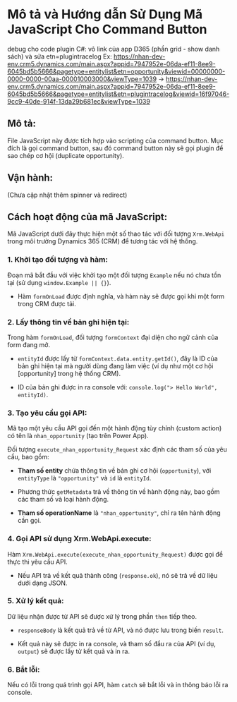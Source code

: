 # Mô tả và Hướng dẫn Sử Dụng Mã JavaScript Cho Command Button

debug cho code plugin C#: vô link của app D365 (phần grid - show danh sách) và sửa etn=plugintracelog
Ex: https://nhan-dev-env.crm5.dynamics.com/main.aspx?appid=7947952e-06da-ef11-8ee9-6045bd5b5666&pagetype=entitylist&etn=opportunity&viewid=00000000-0000-0000-00aa-000010003000&viewType=1039
-> https://nhan-dev-env.crm5.dynamics.com/main.aspx?appid=7947952e-06da-ef11-8ee9-6045bd5b5666&pagetype=entitylist&etn=plugintracelog&viewid=16f97046-9cc9-40de-914f-13da29b681ec&viewType=1039

## Mô tả:
File JavaScript này được tích hợp vào scripting của command button. Mục đích là gọi command button, sau đó command button này sẽ gọi plugin để sao chép cơ hội (duplicate opportunity).

## Vận hành:
(Chưa cập nhật thêm spinner và redirect)

## Cách hoạt động của mã JavaScript:

Mã JavaScript dưới đây thực hiện một số thao tác với đối tượng `Xrm.WebApi` trong môi trường Dynamics 365 (CRM) để tương tác với hệ thống.

### 1. Khởi tạo đối tượng và hàm:

Đoạn mã bắt đầu với việc khởi tạo một đối tượng `Example` nếu nó chưa tồn tại (sử dụng `window.Example || {}`).

- Hàm `formOnLoad` được định nghĩa, và hàm này sẽ được gọi khi một form trong CRM được tải.

### 2. Lấy thông tin về bản ghi hiện tại:

Trong hàm `formOnLoad`, đối tượng `formContext` đại diện cho ngữ cảnh của form đang mở.

- `entityId` được lấy từ `formContext.data.entity.getId()`, đây là ID của bản ghi hiện tại mà người dùng đang làm việc (ví dụ như một cơ hội [opportunity] trong hệ thống CRM).

- ID của bản ghi được in ra console với: `console.log("> Hello World", entityId)`.

### 3. Tạo yêu cầu gọi API:

Mã tạo một yêu cầu API gọi đến một hành động tùy chỉnh (custom action) có tên là `nhan_opportunity` (tạo trên Power App).

Đối tượng `execute_nhan_opportunity_Request` xác định các tham số của yêu cầu, bao gồm:

- **Tham số entity** chứa thông tin về bản ghi cơ hội (`opportunity`), với `entityType` là `"opportunity"` và `id` là `entityId`.
  
- Phương thức `getMetadata` trả về thông tin về hành động này, bao gồm các tham số và loại hành động.

- **Tham số operationName** là `"nhan_opportunity"`, chỉ ra tên hành động cần gọi.

### 4. Gọi API sử dụng Xrm.WebApi.execute:

Hàm `Xrm.WebApi.execute(execute_nhan_opportunity_Request)` được gọi để thực thi yêu cầu API.

- Nếu API trả về kết quả thành công (`response.ok`), nó sẽ trả về dữ liệu dưới dạng JSON.

### 5. Xử lý kết quả:

Dữ liệu nhận được từ API sẽ được xử lý trong phần `then` tiếp theo.

- `responseBody` là kết quả trả về từ API, và nó được lưu trong biến `result`.

- Kết quả này sẽ được in ra console, và tham số đầu ra của API (ví dụ, `output`) sẽ được lấy từ kết quả và in ra.

### 6. Bắt lỗi:

Nếu có lỗi trong quá trình gọi API, hàm `catch` sẽ bắt lỗi và in thông báo lỗi ra console.
